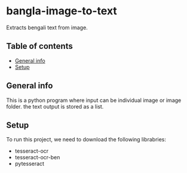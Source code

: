 # bangla-image-to-text
Extracts bengali text from image.

## Table of contents
* [General info](#general-info)
* [Setup](#Setup)

## General info
This is a python program where input can be individual image or image folder. the text output is stored as a list.
	
	
## Setup
To run this project, we need to download the following librabries:
* tesseract-ocr
* tesseract-ocr-ben
* pytesseract
